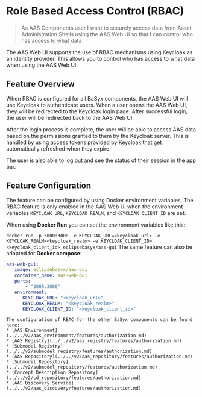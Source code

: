 # Role Based Access Control (RBAC)

>As AAS Components user
>I want to securely access data from Asset Administration Shells
>using the AAS Web UI so that I can control who has access to what data

The AAS Web UI supports the use of RBAC mechanisms using Keycloak as an identity provider. This allows you to control who has access to what data when using the AAS Web UI.

## Feature Overview

When RBAC is configured for all BaSyx components, the AAS Web UI will use Keycloak to authenticate users. When a user opens the AAS Web UI, they will be redirected to the Keycloak login page. After successful login, the user will be redirected back to the AAS Web UI.

After the login process is complete, the user will be able to access AAS data based on the permissions granted to them by the Keycloak server. This is handled by using access tokens provided by Keycloak that get automatically refreshed when they expire.

The user is also able to log out and see the status of their session in the app bar.

## Feature Configuration

The feature can be configured by using Docker environment variables. The RBAC feature is only enabled in the AAS Web UI when the environment variables `KEYCLOAK_URL`, `KEYCLOAK_REALM`, and `KEYCLOAK_CLIENT_ID` are set.

When using **Docker Run** you can set the environment variables like this:

`docker run -p 3000:3000 -e KEYCLOAK_URL=<keycloak_url> -e KEYCLOAK_REALM=<keycloak_realm> -e KEYCLOAK_CLIENT_ID=<keycloak_client_id> eclipsebasyx/aas-gui`
The same feature can also be adapted for **Docker compose**:

```yaml
aas-web-gui:
   image: eclipsebasyx/aas-gui
   container_name: aas-web-gui
   ports:
       - "3000:3000"
   environment:
      KEYCLOAK_URL: "<keycloak_url>"
      KEYCLOAK_REALM: "<keycloak_realm>"
      KEYCLOAK_CLIENT_ID: "<keycloak_client_id>"
```

```{seealso}
The configuration of RBAC for the other BaSyx components can be found here:
* [AAS Environment](../../v2/aas_environment/features/authorization.md)
* [AAS Registry](../../v2/aas_registry/features/authorization.md)
* [Submodel Registry](../../v2/submodel_registry/features/authorization.md)
* [AAS Repository](../../v2/aas_repository/features/authorization.md)
* [Submodel Repository](../../v2/submodel_repository/features/authorization.md)
* [Concept Description Repository](../../v2/cd_repository/features/authorization.md)
* [AAS Discovery Service](../../v2/aas_discovery/features/authorization.md)
```
